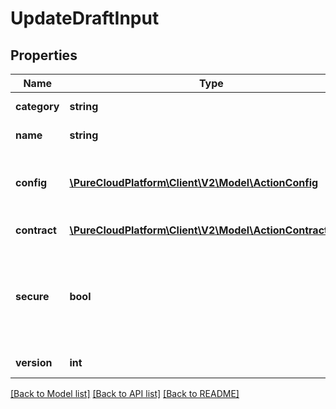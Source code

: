 # UpdateDraftInput

## Properties
Name | Type | Description | Notes
------------ | ------------- | ------------- | -------------
**category** | **string** | Category of action | [optional] 
**name** | **string** | Name of action | [optional] 
**config** | [**\PureCloudPlatform\Client\V2\Model\ActionConfig**](ActionConfig.md) | Configuration to support request and response processing | [optional] 
**contract** | [**\PureCloudPlatform\Client\V2\Model\ActionContractInput**](ActionContractInput.md) | Action contract | [optional] 
**secure** | **bool** | Indication of whether or not the action is designed to accept sensitive data | [optional] 
**version** | **int** | Version of current Draft | 

[[Back to Model list]](../README.md#documentation-for-models) [[Back to API list]](../README.md#documentation-for-api-endpoints) [[Back to README]](../README.md)



